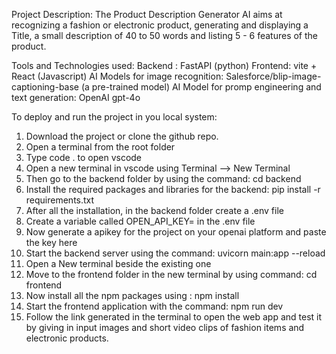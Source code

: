 Project Description:
The Product Description Generator AI aims at recognizing a fashion or electronic product, generating and displaying a Title, a small description of 40 to 50 words and listing 5 - 6 features of the product.

Tools and Technologies used:
Backend : FastAPI (python)
Frontend: vite + React (Javascript)
AI Models for image recognition: Salesforce/blip-image-captioning-base (a pre-trained model)
AI Model for promp engineering and text generation: OpenAI gpt-4o

To deploy and run the project in you local system:
1. Download the project or clone the github repo.
2. Open a terminal from the root folder
3. Type code . to open vscode
4. Open a new terminal in vscode using Terminal --> New Terminal
5. Then go to the backend folder by using the command: cd backend
6. Install the required packages and libraries for the backend: pip install -r requirements.txt
7. After all the installation, in the backend folder create a .env file
8. Create a variable called OPEN_API_KEY= in the .env file
9. Now generate a apikey for the project on your openai platform and paste the key here
10. Start the backend server using the command: uvicorn main:app --reload
11. Open a New terminal beside the existing one
12. Move to the frontend folder in the new terminal by using command: cd frontend
13. Now install all the npm packages using : npm install
14. Start the frontend application with the command: npm run dev
15. Follow the link generated in the terminal to open the web app and test it by giving in input images and short video clips of fashion items and electronic products.

